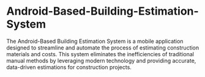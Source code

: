 # Android-Based-Building-Estimation-System
The Android-Based Building Estimation System is a mobile application designed to streamline and automate the process of estimating construction materials and costs. This system eliminates the inefficiencies of traditional manual methods by leveraging modern technology and providing accurate, data-driven estimations for construction projects.
